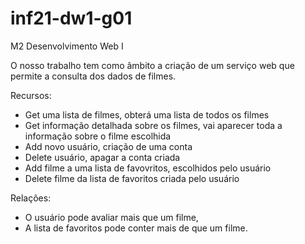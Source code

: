 # inf21-dw1-g01
M2 Desenvolvimento Web I

O nosso trabalho tem como âmbito a criação de um serviço web que permite a consulta dos dados de filmes.

Recursos:
- Get uma lista de filmes, obterá uma lista de todos os filmes
- Get informação detalhada sobre os filmes, vai aparecer toda a informação sobre o filme escolhida
- Add novo usuário, criação de uma conta 
- Delete usuário, apagar a conta criada
- Add filme a uma lista de favovritos, escolhidos pelo usuário 
- Delete filme da lista de favoritos criada pelo usuário

Relações:
- O usuário pode avaliar mais que um filme,
- A lista de favoritos pode conter mais de que um filme.
